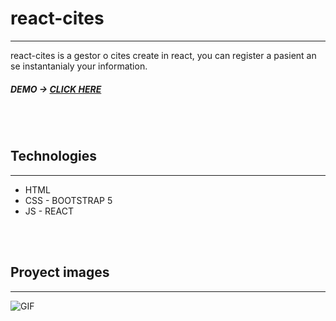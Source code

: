 # react-cites

------------

react-cites is a gestor o cites create in react, you can register a pasient an se instantanialy your information.

##### DEMO -> [CLICK HERE](https://prismatic-creponne-897097.netlify.app/ "CLICK HERE")

<br><br>
## Technologies 

------------

- HTML
- CSS - BOOTSTRAP 5
- JS - REACT


<br><br>
## Proyect images

------------



![GIF](https://user-images.githubusercontent.com/84060723/188228074-ff0aa7e5-2b92-49e1-adcf-22769a9fa5cc.gif)
